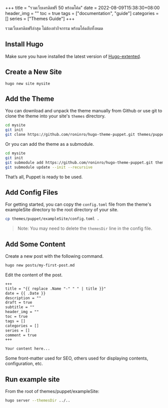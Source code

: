 +++
title = "รวมเว็บเครดิตฟรี 50 พร้อมโค้ด"
date = 2022-08-09T15:38:30+08:00
header_img = ""
toc = true
tags = ["documentation", "guide"]
categories = []
series = ["Themes Guide"]
+++

รวมเว็บเครดิตฟรีล่าสุด ไม่ต้องทำกิจกรรม พร้อมโค้ดลับทั้งหมด

<!--more-->

## Install Hugo

Make sure you have installed the latest version of [Hugo-extented](https://gohugo.io/getting-started/installing/).

## Create a New Site

```
hugo new site mysite
```

## Add the Theme

You can download and unpack the theme manually from Github or use git to clone the theme into your site's `themes` directory.

```bash
cd mysite
git init
git clone https://github.com/roninro/hugo-theme-puppet.git themes/puppet
```

Or you can add the theme as a submodule.

```bash
cd mysite
git init
git submodule add https://github.com/roninro/hugo-theme-puppet.git themes/puppet
git submodule update --init --recursive
```

That’s all, Puppet is ready to be used.


## Add Config Files

For getting started, you can copy the `config.toml` file from the theme's exampleSite directory to the root directory of your site.

```bash
cp themes/puppet/exampleSite/config.toml .
```

> Note: You may need to delete the `themesDir` line in the config file.

## Add Some Content

Create a new post with the following command.

```bash
hugo new posts/my-first-post.md
```

Edit the content of the post.

```markdown
+++
title = "{{ replace .Name "-" " " | title }}"
date = {{ .Date }}
description = ""
draft = true
subtitle = ""
header_img = ""
toc = true
tags = []
categories = []
series = []
comment = true
+++

Your content here...
```

Some front-matter used for SEO, others used for displaying contents, configuration, etc.

## Run example site

From the root of themes/puppet/exampleSite:

```bash
hugo server --themesDir ../..
```
